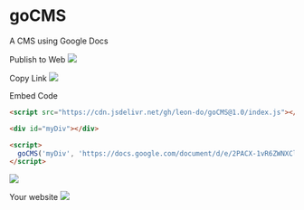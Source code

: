 # goCMS

A CMS using Google Docs

Publish to Web
![](https://imgur.com/BtuSUiu.png)

Copy Link
![](https://imgur.com/1x2VqvS.png)

Embed Code

```html
<script src="https://cdn.jsdelivr.net/gh/leon-do/goCMS@1.0/index.js"></script>

<div id="myDiv"></div>

<script>
  goCMS('myDiv', 'https://docs.google.com/document/d/e/2PACX-1vR6ZWNXClovnICVSfMXgWnsOz8m_6SSMJre8eOhsJpplYqLHQIwG1G2RW0eu5pJQri_YD0Znvnel87t/pub');
</script>
```

![](https://imgur.com/6blMBbL.png)

Your website
![](https://imgur.com/RxMHnv0.png)
